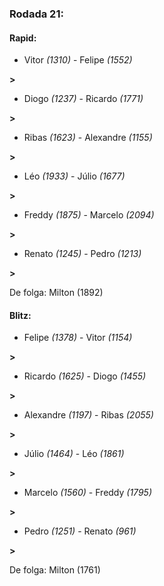 ### Rodada 21:

#### Rapid:

* Vitor *(1310)*     -     Felipe *(1552)*

 **>** 
* Diogo *(1237)*     -     Ricardo *(1771)*

 **>** 
* Ribas *(1623)*     -     Alexandre *(1155)*

 **>** 
* Léo *(1933)*     -     Júlio *(1677)*

 **>** 
* Freddy *(1875)*     -     Marcelo *(2094)*

 **>** 
* Renato *(1245)*     -     Pedro *(1213)*

 **>** 

De folga: Milton (1892)

#### Blitz:

* Felipe *(1378)*     -     Vitor *(1154)*

 **>** 
* Ricardo *(1625)*     -     Diogo *(1455)*

 **>** 
* Alexandre *(1197)*     -     Ribas *(2055)*

 **>** 
* Júlio *(1464)*     -     Léo *(1861)*

 **>** 
* Marcelo *(1560)*     -     Freddy *(1795)*

 **>** 
* Pedro *(1251)*     -     Renato *(961)*

 **>** 

De folga: Milton (1761)

